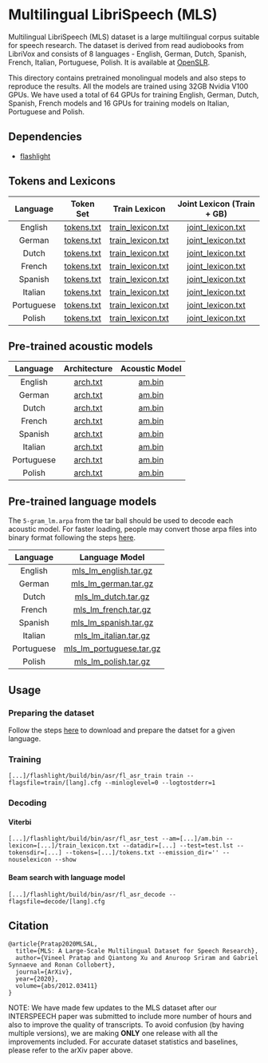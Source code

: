 # Multilingual LibriSpeech (MLS)

Multilingual LibriSpeech (MLS) dataset is a large multilingual corpus suitable for speech research. The dataset is derived from read audiobooks from LibriVox and consists of 8 languages - English, German, Dutch, Spanish, French, Italian, Portuguese, Polish. It is available at [OpenSLR](http://openslr.org/94).

This directory contains pretrained monolingual models and also steps to reproduce the results. All the models are trained using 32GB Nvidia V100 GPUs. We have used a total of 64 GPUs for training English, German, Dutch, Spanish, French models and 16 GPUs for training models on Italian, Portuguese and Polish.


## Dependencies

- [flashlight](https://github.com/facebookresearch/flashlight)


## Tokens and Lexicons

|  Language  |                                 Token Set                                 |                                    Train Lexicon                                   |                             Joint Lexicon (Train + GB)                             |
|:----------:|:-------------------------------------------------------------------------:|:----------------------------------------------------------------------------------:|:----------------------------------------------------------------------------------:|
|   English  |   [tokens.txt](https://dl.fbaipublicfiles.com/wav2letter/mls/english/tokens.txt)  |   [train_lexicon.txt](https://dl.fbaipublicfiles.com/wav2letter/mls/english/train_lexicon.txt)  |   [joint_lexicon.txt](https://dl.fbaipublicfiles.com/wav2letter/mls/english/joint_lexicon.txt)  |
|   German   |   [tokens.txt](https://dl.fbaipublicfiles.com/wav2letter/mls/german/tokens.txt)   |   [train_lexicon.txt](https://dl.fbaipublicfiles.com/wav2letter/mls/german/train_lexicon.txt)   |   [joint_lexicon.txt](https://dl.fbaipublicfiles.com/wav2letter/mls/german/joint_lexicon.txt)   |
|    Dutch   |    [tokens.txt](https://dl.fbaipublicfiles.com/wav2letter/mls/dutch/tokens.txt)   |    [train_lexicon.txt](https://dl.fbaipublicfiles.com/wav2letter/mls/dutch/train_lexicon.txt)   |    [joint_lexicon.txt](https://dl.fbaipublicfiles.com/wav2letter/mls/dutch/joint_lexicon.txt)   |
|   French   |   [tokens.txt](https://dl.fbaipublicfiles.com/wav2letter/mls/french/tokens.txt)   |   [train_lexicon.txt](https://dl.fbaipublicfiles.com/wav2letter/mls/french/train_lexicon.txt)   |   [joint_lexicon.txt](https://dl.fbaipublicfiles.com/wav2letter/mls/french/joint_lexicon.txt)   |
|   Spanish  |   [tokens.txt](https://dl.fbaipublicfiles.com/wav2letter/mls/spanish/tokens.txt)  |   [train_lexicon.txt](https://dl.fbaipublicfiles.com/wav2letter/mls/spanish/train_lexicon.txt)  |   [joint_lexicon.txt](https://dl.fbaipublicfiles.com/wav2letter/mls/spanish/joint_lexicon.txt)  |
|   Italian  |   [tokens.txt](https://dl.fbaipublicfiles.com/wav2letter/mls/italian/tokens.txt)  |   [train_lexicon.txt](https://dl.fbaipublicfiles.com/wav2letter/mls/italian/train_lexicon.txt)  |   [joint_lexicon.txt](https://dl.fbaipublicfiles.com/wav2letter/mls/italian/joint_lexicon.txt)  |
| Portuguese | [tokens.txt](https://dl.fbaipublicfiles.com/wav2letter/mls/portuguese/tokens.txt) | [train_lexicon.txt](https://dl.fbaipublicfiles.com/wav2letter/mls/portuguese/train_lexicon.txt) | [joint_lexicon.txt](https://dl.fbaipublicfiles.com/wav2letter/mls/portuguese/joint_lexicon.txt) |
|   Polish   |   [tokens.txt](https://dl.fbaipublicfiles.com/wav2letter/mls/polish/tokens.txt)   |   [train_lexicon.txt](https://dl.fbaipublicfiles.com/wav2letter/mls/polish/train_lexicon.txt)   |   [joint_lexicon.txt](https://dl.fbaipublicfiles.com/wav2letter/mls/polish/joint_lexicon.txt)   |


## Pre-trained acoustic models

|  Language  |                              Architecture                              |                             Acoustic Model                            |
|:----------:|:----------------------------------------------------------------------:|:---------------------------------------------------------------------:|
|   English  |   [arch.txt](https://dl.fbaipublicfiles.com/wav2letter/mls/english/arch.txt)  |   [am.bin](https://dl.fbaipublicfiles.com/wav2letter/mls/english/am.bin)  |
|   German   |   [arch.txt](https://dl.fbaipublicfiles.com/wav2letter/mls/german/arch.txt)   |   [am.bin](https://dl.fbaipublicfiles.com/wav2letter/mls/german/am.bin)   |
|    Dutch   |    [arch.txt](https://dl.fbaipublicfiles.com/wav2letter/mls/dutch/arch.txt)   |    [am.bin](https://dl.fbaipublicfiles.com/wav2letter/mls/dutch/am.bin)   |
|   French   |   [arch.txt](https://dl.fbaipublicfiles.com/wav2letter/mls/french/arch.txt)   |   [am.bin](https://dl.fbaipublicfiles.com/wav2letter/mls/french/am.bin)   |
|   Spanish  |   [arch.txt](https://dl.fbaipublicfiles.com/wav2letter/mls/spanish/arch.txt)  |   [am.bin](https://dl.fbaipublicfiles.com/wav2letter/mls/spanish/am.bin)  |
|   Italian  |   [arch.txt](https://dl.fbaipublicfiles.com/wav2letter/mls/italian/arch.txt)  |   [am.bin](https://dl.fbaipublicfiles.com/wav2letter/mls/italian/am.bin)  |
| Portuguese | [arch.txt](https://dl.fbaipublicfiles.com/wav2letter/mls/portuguese/arch.txt) | [am.bin](https://dl.fbaipublicfiles.com/wav2letter/mls/portuguese/am.bin) |
|   Polish   |   [arch.txt](https://dl.fbaipublicfiles.com/wav2letter/mls/polish/arch.txt)   |   [am.bin](https://dl.fbaipublicfiles.com/wav2letter/mls/polish/am.bin)   |


## Pre-trained language models

The `5-gram_lm.arpa` from the tar ball should be used to decode each acoustic model. For faster loading, people may convert those arpa files into binary format following the steps [here](https://kheafield.com/code/kenlm/estimation/).

|  Language  |                            Language Model                            |
|:----------:|:--------------------------------------------------------------------:|
|   English  |   [mls_lm_english.tar.gz](https://dl.fbaipublicfiles.com/mls/mls_lm_english.tar.gz)  |
|   German   |   [mls_lm_german.tar.gz](https://dl.fbaipublicfiles.com/mls/mls_lm_german.tar.gz)   |
|    Dutch   |    [mls_lm_dutch.tar.gz](https://dl.fbaipublicfiles.com/mls/mls_lm_dutch.tar.gz)   |
|   French   |   [mls_lm_french.tar.gz](https://dl.fbaipublicfiles.com/mls/mls_lm_french.tar.gz)   |
|   Spanish  |   [mls_lm_spanish.tar.gz](https://dl.fbaipublicfiles.com/mls/mls_lm_spanish.tar.gz)  |
|   Italian  |   [mls_lm_italian.tar.gz](https://dl.fbaipublicfiles.com/mls/mls_lm_italian.tar.gz)  |
| Portuguese | [mls_lm_portuguese.tar.gz](https://dl.fbaipublicfiles.com/mls/mls_lm_portuguese.tar.gz) |
|   Polish   |   [mls_lm_polish.tar.gz](https://dl.fbaipublicfiles.com/mls/mls_lm_polish.tar.gz)   |


## Usage

### Preparing the dataset

Follow the steps [here](../../data/mls/) to download and prepare the datset for a given language.

### Training
```
[...]/flashlight/build/bin/asr/fl_asr_train train --flagsfile=train/[lang].cfg --minloglevel=0 --logtostderr=1
```

### Decoding

#### Viterbi
```
[...]/flashlight/build/bin/asr/fl_asr_test --am=[...]/am.bin --lexicon=[...]/train_lexicon.txt --datadir=[...] --test=test.lst --tokensdir=[...] --tokens=[...]/tokens.txt --emission_dir='' --nouselexicon --show
```

#### Beam search with language model
```
[...]/flashlight/build/bin/asr/fl_asr_decode --flagsfile=decode/[lang].cfg
```

## Citation

```
@article{Pratap2020MLSAL,
  title={MLS: A Large-Scale Multilingual Dataset for Speech Research},
  author={Vineel Pratap and Qiantong Xu and Anuroop Sriram and Gabriel Synnaeve and Ronan Collobert},
  journal={ArXiv},
  year={2020},
  volume={abs/2012.03411}
}
```

NOTE: We have made few updates to the MLS dataset after our INTERSPEECH paper was submitted to include more number of hours and also to improve the quality of transcripts. To avoid confusion (by having multiple versions), we are making **ONLY** one release with all the improvements included. For accurate dataset statistics and baselines, please refer to the arXiv paper above.
